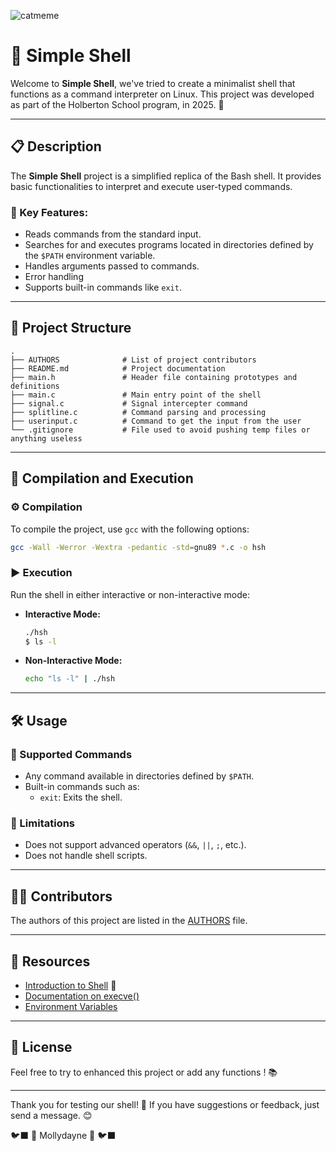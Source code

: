 
![catmeme](https://github.com/user-attachments/assets/02f8dbac-ab01-46ae-a786-f1e96ebeebe0)

# 🐚 Simple Shell

Welcome to **Simple Shell**, we've tried to create a minimalist shell that functions as a command interpreter on Linux. This project was developed as part of the Holberton School program, in 2025. 🚀

---

## 📋 Description

The **Simple Shell** project is a simplified replica of the Bash shell. It provides basic functionalities to interpret and execute user-typed commands.

### 🌟 Key Features:
- Reads commands from the standard input.
- Searches for and executes programs located in directories defined by the `$PATH` environment variable.
- Handles arguments passed to commands.
- Error handling
- Supports built-in commands like `exit`.

---

## 📂 Project Structure

```
.
├── AUTHORS              # List of project contributors
├── README.md            # Project documentation
├── main.h               # Header file containing prototypes and definitions
├── main.c               # Main entry point of the shell
├── signal.c             # Signal intercepter command
├── splitline.c          # Command parsing and processing
├── userinput.c          # Command to get the input from the user
└── .gitignore           # File used to avoid pushing temp files or anything useless
```

---

## 🚀 Compilation and Execution

### ⚙️ Compilation
To compile the project, use `gcc` with the following options:
```bash
gcc -Wall -Werror -Wextra -pedantic -std=gnu89 *.c -o hsh
```

### ▶️ Execution
Run the shell in either interactive or non-interactive mode:
- **Interactive Mode:**
  ```bash
  ./hsh
  $ ls -l
  ```

- **Non-Interactive Mode:**
  ```bash
  echo "ls -l" | ./hsh
  ```

---

## 🛠️ Usage

### 📝 Supported Commands
- Any command available in directories defined by `$PATH`.
- Built-in commands such as:
  - `exit`: Exits the shell.

### 🚫 Limitations
- Does not support advanced operators (`&&`, `||`, `;`, etc.).
- Does not handle shell scripts.

---

## 👩‍💻 Contributors

The authors of this project are listed in the [AUTHORS](./AUTHORS) file.

---

## 📖 Resources

- [Introduction to Shell](https://en.wikipedia.org/wiki/Shell_(computing)) 🐚
- [Documentation on execve()](https://man7.org/linux/man-pages/man2/execve.2.html)
- [Environment Variables](https://www.geeksforgeeks.org/environment-variables-in-linuxunix/)

---

## 📜 License
Feel free to try to enhanced this project or add any functions ! 📚

---

Thank you for testing our shell! 🙌 If you have suggestions or feedback, just send a message. 😊

🐦‍⬛ 🌸 Mollydayne 🌸 🐦‍⬛
